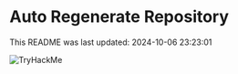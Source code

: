 # Auto Regenerate Repository

This README was last updated: 2024-10-06 23:23:01

 ![TryHackMe](https://tryhackme.com/badge/533634)